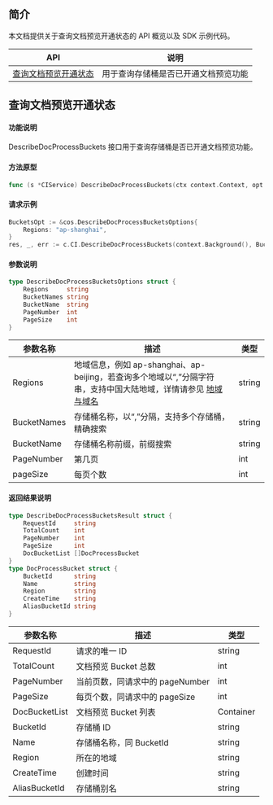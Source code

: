 ## 简介

本文档提供关于查询文档预览开通状态的 API 概览以及 SDK 示例代码。

| API  |	说明  |
|----|-----|
|  [查询文档预览开通状态](https://intl.cloud.tencent.com/document/product/1045/47928)  |用于查询存储桶是否已开通文档预览功能  |


## 查询文档预览开通状态

#### 功能说明

DescribeDocProcessBuckets 接口用于查询存储桶是否已开通文档预览功能。

#### 方法原型

```go
func (s *CIService) DescribeDocProcessBuckets(ctx context.Context, opt *DescribeDocProcessBucketsOptions) (*DescribeDocProcessBucketsResult, *Response, error)
```

#### 请求示例

```go
BucketsOpt := &cos.DescribeDocProcessBucketsOptions{
	Regions: "ap-shanghai",
}
res, _, err := c.CI.DescribeDocProcessBuckets(context.Background(), BucketsOpt)
```

#### 参数说明

```go
type DescribeDocProcessBucketsOptions struct {
    Regions     string
    BucketNames string 
    BucketName  string
    PageNumber  int
    PageSize    int
}
```

| 参数名称    | 描述                                                         | 类型   |
| ----------- | ------------------------------------------------------------ | ------ |
| Regions     | 地域信息，例如 ap-shanghai、ap-beijing，若查询多个地域以“,”分隔字符串，支持中国大陆地域，详情请参见 [地域与域名](https://intl.cloud.tencent.com/document/product/1045/33423) | string |
| BucketNames | 存储桶名称，以“,”分隔，支持多个存储桶，精确搜索              | string |
| BucketName  | 存储桶名称前缀，前缀搜索                                     | string |
| PageNumber  | 第几页                                                       | int |
| pageSize    | 每页个数                                                     | int |

#### 返回结果说明

```go
type DescribeDocProcessBucketsResult struct {
    RequestId     string
    TotalCount    int
    PageNumber    int
    PageSize      int
    DocBucketList []DocProcessBucket
}
type DocProcessBucket struct {
    BucketId      string
    Name          string
    Region        string
    CreateTime    string
    AliasBucketId string
}
```

| 参数名称      | 描述                            | 类型      |
| ------------- | ------------------------------- | --------- |
| RequestId     | 请求的唯一 ID                   | string    |
| TotalCount    | 文档预览 Bucket 总数            | int       |
| PageNumber    | 当前页数，同请求中的 pageNumber | int       |
| PageSize      | 每页个数，同请求中的 pageSize   | int       |
| DocBucketList | 文档预览 Bucket 列表            | Container |
| BucketId      | 存储桶 ID               | string |
| Name          | 存储桶名称，同 BucketId | string |
| Region        | 所在的地域              | string |
| CreateTime    | 创建时间                | string |
| AliasBucketId | 存储桶别名              | string |
